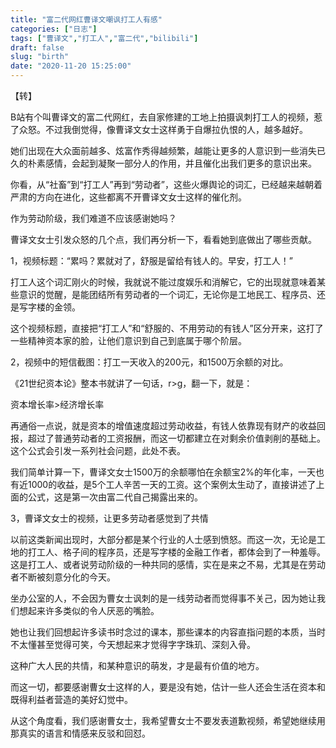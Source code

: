 ```yaml
---
title: "富二代网红曹译文嘲讽打工人有感"
categories: ["日志"]
tags: ["曹译文","打工人","富二代","bilibili"]
draft: false
slug: "birth"
date: "2020-11-20 15:25:00"
---
```


【转】

B站有个叫曹译文的富二代网红，去自家修建的工地上拍摄讽刺打工人的视频，惹了众怒。不过我倒觉得，像曹译文女士这样勇于自爆拉仇恨的人，越多越好。

她们出现在大众面前越多、炫富作秀得越频繁，越能让更多的人意识到一些消失已久的朴素感情，会起到凝聚一部分人的作用，并且催化出我们更多的意识出来。

你看，从“社畜”到“打工人”再到“劳动者”，这些火爆舆论的词汇，已经越来越朝着严肃的方向在进化，这些都离不开曹译文女士这样的催化剂。

作为劳动阶级，我们难道不应该感谢她吗？

曹译文女士引发众怒的几个点，我们再分析一下，看看她到底做出了哪些贡献。

1，视频标题：“累吗？累就对了，舒服是留给有钱人的。早安，打工人！”

打工人这个词汇刚火的时候，我就说不能过度娱乐和消解它，它的出现就意味着某些意识的觉醒，是能团结所有劳动者的一个词汇，无论你是工地民工、程序员、还是写字楼的金领。

这个视频标题，直接把“打工人”和“舒服的、不用劳动的有钱人”区分开来，这打了一些精神资本家的脸，让他们意识到自己到底属于哪个阶层。

2，视频中的短信截图：打工一天收入的200元，和1500万余额的对比。

《21世纪资本论》整本书就讲了一句话，r>g，翻一下，就是：

资本增长率>经济增长率

再通俗一点说，就是资本的增值速度超过劳动收益，有钱人依靠现有财产的收益回报，超过了普通劳动者的工资报酬，而这一切都建立在对剩余价值剥削的基础上。这个公式会引发一系列社会问题，此处不表。

我们简单计算一下，曹译文女士1500万的余额哪怕在余额宝2%的年化率，一天也有近1000的收益，是5个工人辛苦一天的工资。这个案例太生动了，直接讲述了上面的公式，这是第一次由富二代自己揭露出来的。

3，曹译文女士的视频，让更多劳动者感觉到了共情

以前这类新闻出现时，大部分都是某个行业的人士感到愤怒。而这一次，无论是工地的打工人、格子间的程序员，还是写字楼的金融工作者，都体会到了一种羞辱。这是打工人、或者说劳动阶级的一种共同的感情，实在是来之不易，尤其是在劳动者不断被刻意分化的今天。

坐办公室的人，不会因为曹女士讽刺的是一线劳动者而觉得事不关己，因为她让我们想起来许多类似的令人厌恶的嘴脸。

她也让我们回想起许多读书时念过的课本，那些课本的内容直指问题的本质，当时不太懂甚至觉得可笑，今天想起来才觉得字字珠玑、深刻入骨。

这种广大人民的共情，和某种意识的萌发，才是最有价值的地方。

而这一切，都要感谢曹女士这样的人，要是没有她，估计一些人还会生活在资本和既得利益者营造的美好幻觉中。

从这个角度看，我们感谢曹女士，我希望曹女士不要发表道歉视频，希望她继续用那真实的语言和情感来反驳和回怼。